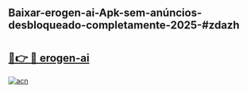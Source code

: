 ## Baixar-erogen-ai-Apk-sem-anúncios-desbloqueado-completamente-2025-#zdazh

# <h2><a href="https://ainizakaria.my?title=erogen-ai&ref=22M">🔗👉 🔴 erogen-ai</a></h2>

[![acn](https://github.com/user-attachments/assets/0f9c940e-d8b0-45ae-aac7-cd30a18b3e1c)](https://ainizakaria.my?title=erogen-ai&ref=22M)

